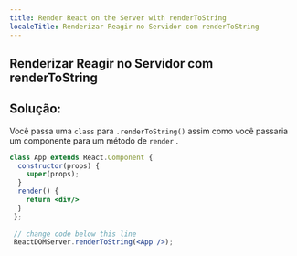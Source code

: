 ```yaml
---
title: Render React on the Server with renderToString
localeTitle: Renderizar Reagir no Servidor com renderToString
---
```

## Renderizar Reagir no Servidor com renderToString

## Solução:

Você passa uma `class` para `.renderToString()` assim como você passaria um componente para um método de `render` .

```jsx
class App extends React.Component { 
  constructor(props) { 
    super(props); 
  } 
  render() { 
    return <div/> 
  } 
 }; 
 
 // change code below this line 
 ReactDOMServer.renderToString(<App />); 

```